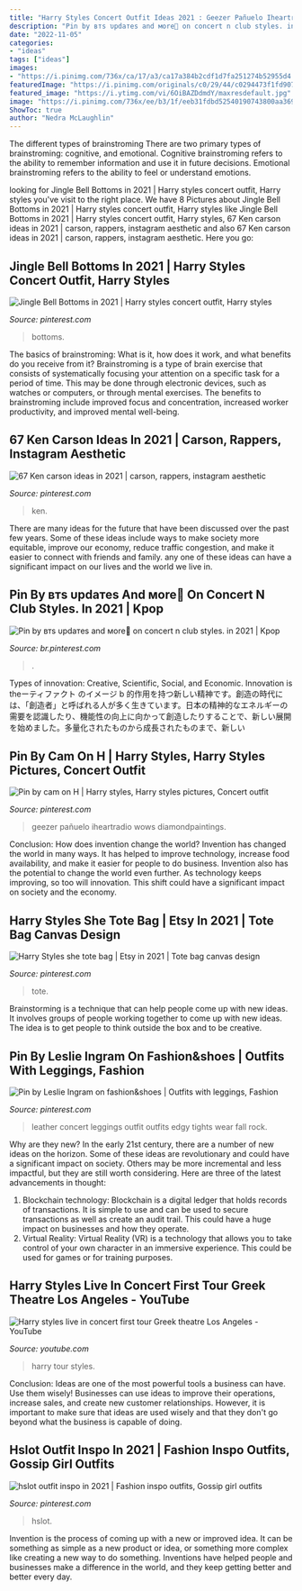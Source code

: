 ```yaml
---
title: "Harry Styles Concert Outfit Ideas 2021 : Geezer Pañuelo Iheartradio Wows Diamondpaintings"
description: "Pin by втѕ υpdaтeѕ and мore🐻 on concert n club styles. in 2021"
date: "2022-11-05"
categories:
- "ideas"
tags: ["ideas"]
images:
- "https://i.pinimg.com/736x/ca/17/a3/ca17a384b2cdf1d7fa251274b52955d4.jpg"
featuredImage: "https://i.pinimg.com/originals/c0/29/44/c0294473f1fd90730e3a5e937d469790.jpg"
featured_image: "https://i.ytimg.com/vi/6OiBAZDdmdY/maxresdefault.jpg"
image: "https://i.pinimg.com/736x/ee/b3/1f/eeb31fdbd52540190743800aa369c808.jpg"
ShowToc: true
author: "Nedra McLaughlin"
---
```



The different types of brainstroming
There are two primary types of brainstroming: cognitive, and emotional. Cognitive brainstroming refers to the ability to remember information and use it in future decisions. Emotional brainstroming refers to the ability to feel or understand emotions.

	

		
looking for Jingle Bell Bottoms in 2021 | Harry styles concert outfit, Harry styles you've visit to the right place. We have 8 Pictures about Jingle Bell Bottoms in 2021 | Harry styles concert outfit, Harry styles like Jingle Bell Bottoms in 2021 | Harry styles concert outfit, Harry styles, 67 Ken carson ideas in 2021 | carson, rappers, instagram aesthetic and also 67 Ken carson ideas in 2021 | carson, rappers, instagram aesthetic. Here you go:
		
    
## Jingle Bell Bottoms In 2021 | Harry Styles Concert Outfit, Harry Styles

<img loading=lazy src="https://i.pinimg.com/originals/c0/29/44/c0294473f1fd90730e3a5e937d469790.jpg" onerror="this.onerror=null;this.src='https://tse2.mm.bing.net/th?id=OIP.EIY4QWW72lqxO4O_G-HhSAHaLH&amp;pid=15.1';" alt="Jingle Bell Bottoms in 2021 | Harry styles concert outfit, Harry styles">

_Source: pinterest.com_

>bottoms. 

	

The basics of brainstroming: What is it, how does it work, and what benefits do you receive from it?
Brainstroming is a type of brain exercise that consists of systematically focusing your attention on a specific task for a period of time. This may be done through electronic devices, such as watches or computers, or through mental exercises. The benefits to brainstroming include improved focus and concentration, increased worker productivity, and improved mental well-being.

    
## 67 Ken Carson Ideas In 2021 | Carson, Rappers, Instagram Aesthetic

<img loading=lazy src="https://i.pinimg.com/474x/09/a9/96/09a996780aaebb3f259636be954caffc.jpg" onerror="this.onerror=null;this.src='https://tse4.mm.bing.net/th?id=OIP.JsbikotjJ4lABjQJ_V75jQAAAA&amp;pid=15.1';" alt="67 Ken carson ideas in 2021 | carson, rappers, instagram aesthetic">

_Source: pinterest.com_

>ken. 

	

There are many ideas for the future that have been discussed over the past few years. Some of these ideas include ways to make society more equitable, improve our economy, reduce traffic congestion, and make it easier to connect with friends and family. any one of these ideas can have a significant impact on our lives and the world we live in.

    
## Pin By втѕ υpdaтeѕ And мore🐻 On Concert N Club Styles. In 2021 | Kpop

<img loading=lazy src="https://i.pinimg.com/originals/60/09/6f/60096ffbdfd72140cbc7b21b2c681488.jpg" onerror="this.onerror=null;this.src='https://tse2.mm.bing.net/th?id=OIP.qrQJcolUx9XM4wmU8KtESgHaJ4&amp;pid=15.1';" alt="Pin by втѕ υpdaтeѕ and мore🐻 on concert n club styles. in 2021 | Kpop">

_Source: br.pinterest.com_

>. 

	

Types of innovation: Creative, Scientific, Social, and Economic.
Innovation is theーティファクト のイメージ b 的作用を持つ新しい精神です。創造の時代には、「創造者」と呼ばれる人が多く生きています。日本の精神的なエネルギーの需要を認識したり、機能性の向上に向かって創造したりすることで、新しい展開を始めました。多量化されたものから成長されたものまで、新しい

    
## Pin By Cam On H | Harry Styles, Harry Styles Pictures, Concert Outfit

<img loading=lazy src="https://i.pinimg.com/736x/ca/17/a3/ca17a384b2cdf1d7fa251274b52955d4.jpg" onerror="this.onerror=null;this.src='https://tse3.mm.bing.net/th?id=OIP.V7VnfDb0Xv22gguKndQ6dQHaLY&amp;pid=15.1';" alt="Pin by cam on H | Harry styles, Harry styles pictures, Concert outfit">

_Source: pinterest.com_

>geezer pañuelo iheartradio wows diamondpaintings. 

	

Conclusion: How does invention change the world?
Invention has changed the world in many ways. It has helped to improve technology, increase food availability, and make it easier for people to do business. Invention also has the potential to change the world even further. As technology keeps improving, so too will innovation. This shift could have a significant impact on society and the economy.

    
## Harry Styles She Tote Bag | Etsy In 2021 | Tote Bag Canvas Design

<img loading=lazy src="https://i.pinimg.com/736x/92/7e/ce/927ece42ce545404d6d8c1e4c6b3f37e.jpg" onerror="this.onerror=null;this.src='https://tse2.mm.bing.net/th?id=OIP.CZbcdJ6QJmL4J0AGdioUpwHaHa&amp;pid=15.1';" alt="Harry Styles she tote bag | Etsy in 2021 | Tote bag canvas design">

_Source: pinterest.com_

>tote. 

	

Brainstorming is a technique that can help people come up with new ideas. It involves groups of people working together to come up with new ideas. The idea is to get people to think outside the box and to be creative.

    
## Pin By Leslie Ingram On Fashion&amp;shoes | Outfits With Leggings, Fashion

<img loading=lazy src="https://i.pinimg.com/originals/c1/7b/f5/c17bf59a12e222e309a6b97538cabb02.jpg" onerror="this.onerror=null;this.src='https://tse1.mm.bing.net/th?id=OIP.cagy7ohe0dK5R-nLMmvykAHaNq&amp;pid=15.1';" alt="Pin by Leslie Ingram on fashion&amp;shoes | Outfits with leggings, Fashion">

_Source: pinterest.com_

>leather concert leggings outfit outfits edgy tights wear fall rock. 

	

Why are they new?
In the early 21st century, there are a number of new ideas on the horizon. Some of these ideas are revolutionary and could have a significant impact on society. Others may be more incremental and less impactful, but they are still worth considering. Here are three of the latest advancements in thought: 
1) Blockchain technology: Blockchain is a digital ledger that holds records of transactions. It is simple to use and can be used to secure transactions as well as create an audit trail. This could have a huge impact on businesses and how they operate. 
2) Virtual Reality: Virtual Reality (VR) is a technology that allows you to take control of your own character in an immersive experience. This could be used for games or for training purposes.

    
## Harry Styles Live In Concert First Tour Greek Theatre Los Angeles - YouTube

<img loading=lazy src="https://i.ytimg.com/vi/6OiBAZDdmdY/maxresdefault.jpg" onerror="this.onerror=null;this.src='https://tse2.mm.bing.net/th?id=OIP.DKIcbgmu6ZDnBIpXATDsNwHaEK&amp;pid=15.1';" alt="Harry styles live in concert first tour Greek theatre Los Angeles - YouTube">

_Source: youtube.com_

>harry tour styles. 

	

Conclusion: Ideas are one of the most powerful tools a business can have. Use them wisely!
Businesses can use ideas to improve their operations, increase sales, and create new customer relationships. However, it is important to make sure that ideas are used wisely and that they don't go beyond what the business is capable of doing.

    
## Hslot Outfit Inspo In 2021 | Fashion Inspo Outfits, Gossip Girl Outfits

<img loading=lazy src="https://i.pinimg.com/736x/ee/b3/1f/eeb31fdbd52540190743800aa369c808.jpg" onerror="this.onerror=null;this.src='https://tse4.mm.bing.net/th?id=OIP.Z39Srf2PRDbawpEOvwPRnwHaNJ&amp;pid=15.1';" alt="hslot outfit inspo in 2021 | Fashion inspo outfits, Gossip girl outfits">

_Source: pinterest.com_

>hslot. 

	

Invention is the process of coming up with a new or improved idea. It can be something as simple as a new product or idea, or something more complex like creating a new way to do something. Inventions have helped people and businesses make a difference in the world, and they keep getting better and better every day.

